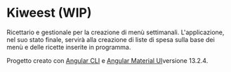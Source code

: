 # Kiweest (WIP)

Ricettario e gestionale per la creazione di menù settimanali.
L'applicazione, nel suo stato finale, servirà alla creazione di liste di spesa sulla base dei menù e delle ricette inserite in programma.

Progetto creato con [Angular CLI](https://github.com/angular/angular-cli) e [Angular Material UI](https://github.com/angular/components)versione 13.2.4.
